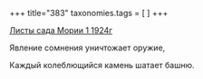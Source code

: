 +++
title="383"
taxonomies.tags = [
]
+++


[Листы сада Мории 1 1924г](/agni/1924)




Явление сомнения уничтожает оружие,   



Каждый колеблющийся камень шатает башню.   


